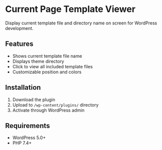 # Current Page Template Viewer

Display current template file and directory name on screen for WordPress development.

## Features

- Shows current template file name
- Displays theme directory
- Click to view all included template files
- Customizable position and colors

## Installation

1. Download the plugin
2. Upload to `/wp-content/plugins/` directory
3. Activate through WordPress admin

## Requirements

- WordPress 5.0+
- PHP 7.4+
